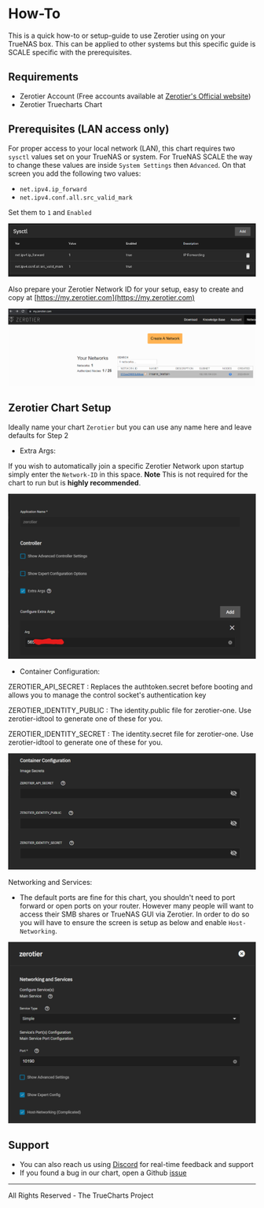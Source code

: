 # How-To

This is a quick how-to or setup-guide to use Zerotier using on your TrueNAS box.
This can be applied to other systems but this specific guide is SCALE specific with the prerequisites.

## Requirements

- Zerotier Account (Free accounts available at [Zerotier's Official website](https://www.zerotier.com))
- Zerotier Truecharts Chart

## Prerequisites (LAN access only)

For proper access to your local network (LAN), this chart requires two `sysctl` values set on your TrueNAS or system.
For TrueNAS SCALE the way to change these values are inside `System Settings` then `Advanced`.
On that screen you add the following two values:

- `net.ipv4.ip_forward`
- `net.ipv4.conf.all.src_valid_mark`

Set them to `1` and `Enabled`

![sysctl](img/Sysctl.png)

Also prepare your Zerotier Network ID for your setup, easy to create and copy at [https://my.zerotier.com](https://my.zerotier.com)

![Zerotier Network ID](img/Network-ID.png)

## Zerotier Chart Setup

 Ideally name your chart `Zerotier` but you can use any name here and leave defaults for Step 2

- Extra Args:

If you wish to automatically join a specific Zerotier Network upon startup simply enter the `Network-ID` in this space. **Note** This is not required for the chart to run but is **highly recommended**.

![How-To-Step-1](img/How-To-Step-1.png)

- Container Configuration:

ZEROTIER_API_SECRET : Replaces the authtoken.secret before booting and allows you to manage the control socket's authentication key

ZEROTIER_IDENTITY_PUBLIC : The identity.public file for zerotier-one. Use zerotier-idtool to generate one of these for you.

ZEROTIER_IDENTITY_SECRET : The identity.secret file for zerotier-one. Use zerotier-idtool to generate one of these for you.

![How-To-Step-2](img/How-To-Step-2.png)

Networking and Services:

- The default ports are fine for this chart, you shouldn't need to port forward or open ports on your router. However many people will want to access their SMB shares or TrueNAS GUI via Zerotier. In order to do so you will have to ensure the screen is setup as below and enable `Host-Networking`.

![Zerotier Host Networking](img/How-To-Step-3.png)

## Support

- You can also reach us using [Discord](https://discord.gg/tVsPTHWTtr) for real-time feedback and support
- If you found a bug in our chart, open a Github [issue](https://github.com/truecharts/apps/issues/new/choose)

---

All Rights Reserved - The TrueCharts Project
